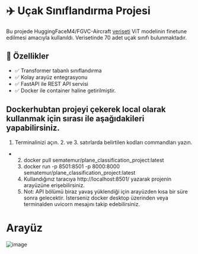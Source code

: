 # ✈️ Uçak Sınıflandırma Projesi
Bu projede HuggingFaceM4/FGVC-Aircraft [veriseti](https://huggingface.co/datasets/HuggingFaceM4/FGVC-Aircraft) ViT modelinin finetune edilmesi amacıyla kullanıldı. Verisetinde 70 adet uçak sınıfı bulunmaktadır.  

## 🚀 Özellikler

- ✅ Transformer tabanlı sınıflandırma
- ✅ Kolay arayüz entegrasyonu
- ✅ FastAPI ile REST API servisi
- ✅ Docker ile container haline getirilmiştir.
## Dockerhubtan projeyi çekerek local olarak kullanmak için sırası ile aşağıdakileri yapabilirsiniz.
  1)  Terminalinizi açın. 2. ve 3. satırlarda belirtilen kodları commandları yazın.
- 2)  docker pull sematemur/plane_classification_project:latest 
  3)  docker run  -p 8501:8501 -p 8000:8000 sematemur/plane_classification_project:latest
  4)  Kullandığınız taracıya http://localhost:8501/ yazarak projenin arayüzüne erişebilirsiniz.
  5)  Not: API bölümü biraz yavaş yüklendiği için arayüzden kısa bir süre sonra gelecektir. İsterseniz docker desktop üzerinden veya terminalden uvicorn mesajını takip edebilirsiniz.

# Arayüz
![image](https://github.com/user-attachments/assets/ef213b37-00df-48f9-b6cd-531212d669a4)

